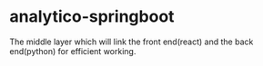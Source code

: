 # analytico-springboot
The middle layer which will link the front end(react) and the back end(python) for efficient working.
